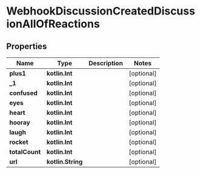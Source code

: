 
# WebhookDiscussionCreatedDiscussionAllOfReactions

## Properties
Name | Type | Description | Notes
------------ | ------------- | ------------- | -------------
**plus1** | **kotlin.Int** |  |  [optional]
**_1** | **kotlin.Int** |  |  [optional]
**confused** | **kotlin.Int** |  |  [optional]
**eyes** | **kotlin.Int** |  |  [optional]
**heart** | **kotlin.Int** |  |  [optional]
**hooray** | **kotlin.Int** |  |  [optional]
**laugh** | **kotlin.Int** |  |  [optional]
**rocket** | **kotlin.Int** |  |  [optional]
**totalCount** | **kotlin.Int** |  |  [optional]
**url** | **kotlin.String** |  |  [optional]



